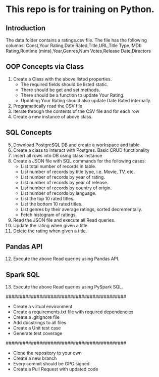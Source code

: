 # This repo is for training on Python.

## Introduction
The data folder contains a ratings.csv file. The file has the following columns:
Const,Your Rating,Date Rated,Title,URL,Title Type,IMDb Rating,Runtime (mins),Year,Genres,Num Votes,Release Date,Directors

## OOP Concepts via Class
1) Create a Class with the above listed properties. 
   - The required fields should be listed static.
   - There should be get and set methods.
   - There should be a function to update Your Rating.
   - Updating Your Rating should also update Date Rated internally.
2) Programatically read the CSV file
3) Iterate through the contents of the CSV file and for each row
4) Create a new instance of above class. 
## SQL Concepts 
5) Download PostgreSQL DB and create a workspace and table
6) Create a class to interact with Postgres. Basic CRUD functionality
7) Insert all rows into DB using class instance 
8) Create a JSON file with SQL commands for the following cases:
   - List total number of records in table.
   - List number of records by title type, i.e. Movie, TV, etc.
   - List number of records by year of rating.
   - List number of records by year of release.
   - List number of records by country of origin.
   - List number of records by language.
   - List the top 10 rated titles.
   - List the bottom 10 rated titles.
   - List genres by their average ratings, sorted decrementally.
   - Fetch histogram of ratings.
9) Read the JSON file and execute all Read queries.
10) Update the rating when given a title.
11) Delete the rating when given a title.
## Pandas API
12) Execute the above Read queries using Pandas API.
## Spark SQL
13) Execute the above Read queries using PySpark SQL.

###########################################

* Create a virtual environment
* Create a requirements.txt file with required dependencies
* Create a .gitignore file
* Add docstrings to all files
* Create a Unit test case
* Generate test coverage

###########################################

* Clone the repository to your own
* Create a new branch
* Every commit should be GPG signed
* Create a Pull Request with updated code
